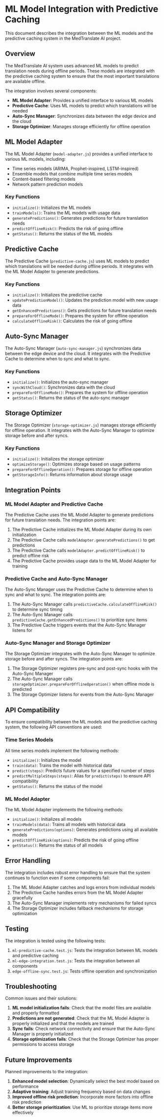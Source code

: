 # ML Model Integration with Predictive Caching

This document describes the integration between the ML models and the predictive caching system in the MedTranslate AI project.

## Overview

The MedTranslate AI system uses advanced ML models to predict translation needs during offline periods. These models are integrated with the predictive caching system to ensure that the most important translations are available offline.

The integration involves several components:
- **ML Model Adapter**: Provides a unified interface to various ML models
- **Predictive Cache**: Uses ML models to predict which translations will be needed
- **Auto-Sync Manager**: Synchronizes data between the edge device and the cloud
- **Storage Optimizer**: Manages storage efficiently for offline operation

## ML Model Adapter

The ML Model Adapter (`model-adapter.js`) provides a unified interface to various ML models, including:
- Time series models (ARIMA, Prophet-inspired, LSTM-inspired)
- Ensemble models that combine multiple time series models
- Content-based filtering models
- Network pattern prediction models

### Key Functions

- `initialize()`: Initializes the ML models
- `trainModels()`: Trains the ML models with usage data
- `generatePredictions()`: Generates predictions for future translation needs
- `predictOfflineRisk()`: Predicts the risk of going offline
- `getStatus()`: Returns the status of the ML models

## Predictive Cache

The Predictive Cache (`predictive-cache.js`) uses ML models to predict which translations will be needed during offline periods. It integrates with the ML Model Adapter to generate predictions.

### Key Functions

- `initialize()`: Initializes the predictive cache
- `updatePredictionModel()`: Updates the prediction model with new usage data
- `getEnhancedPredictions()`: Gets predictions for future translation needs
- `prepareForOfflineMode()`: Prepares the system for offline operation
- `calculateOfflineRisk()`: Calculates the risk of going offline

## Auto-Sync Manager

The Auto-Sync Manager (`auto-sync-manager.js`) synchronizes data between the edge device and the cloud. It integrates with the Predictive Cache to determine when to sync and what to sync.

### Key Functions

- `initialize()`: Initializes the auto-sync manager
- `syncWithCloud()`: Synchronizes data with the cloud
- `prepareForOfflineMode()`: Prepares the system for offline operation
- `getStatus()`: Returns the status of the auto-sync manager

## Storage Optimizer

The Storage Optimizer (`storage-optimizer.js`) manages storage efficiently for offline operation. It integrates with the Auto-Sync Manager to optimize storage before and after syncs.

### Key Functions

- `initialize()`: Initializes the storage optimizer
- `optimizeStorage()`: Optimizes storage based on usage patterns
- `prepareForOfflineOperation()`: Prepares storage for offline operation
- `getStorageInfo()`: Returns information about storage usage

## Integration Points

### ML Model Adapter and Predictive Cache

The Predictive Cache uses the ML Model Adapter to generate predictions for future translation needs. The integration points are:

1. The Predictive Cache initializes the ML Model Adapter during its own initialization
2. The Predictive Cache calls `modelAdapter.generatePredictions()` to get predictions
3. The Predictive Cache calls `modelAdapter.predictOfflineRisk()` to predict offline risk
4. The Predictive Cache provides usage data to the ML Model Adapter for training

### Predictive Cache and Auto-Sync Manager

The Auto-Sync Manager uses the Predictive Cache to determine when to sync and what to sync. The integration points are:

1. The Auto-Sync Manager calls `predictiveCache.calculateOfflineRisk()` to determine sync timing
2. The Auto-Sync Manager calls `predictiveCache.getEnhancedPredictions()` to prioritize sync items
3. The Predictive Cache triggers events that the Auto-Sync Manager listens for

### Auto-Sync Manager and Storage Optimizer

The Storage Optimizer integrates with the Auto-Sync Manager to optimize storage before and after syncs. The integration points are:

1. The Storage Optimizer registers pre-sync and post-sync hooks with the Auto-Sync Manager
2. The Auto-Sync Manager calls `storageOptimizer.prepareForOfflineOperation()` when offline mode is predicted
3. The Storage Optimizer listens for events from the Auto-Sync Manager

## API Compatibility

To ensure compatibility between the ML models and the predictive caching system, the following API conventions are used:

### Time Series Models

All time series models implement the following methods:
- `initialize()`: Initializes the model
- `train(data)`: Trains the model with historical data
- `predict(steps)`: Predicts future values for a specified number of steps
- `predictMultipleSteps(steps)`: Alias for `predict(steps)` to ensure API compatibility
- `getStatus()`: Returns the status of the model

### ML Model Adapter

The ML Model Adapter implements the following methods:
- `initialize()`: Initializes all models
- `trainModels(data)`: Trains all models with historical data
- `generatePredictions(options)`: Generates predictions using all available models
- `predictOfflineRisk(options)`: Predicts the risk of going offline
- `getStatus()`: Returns the status of all models

## Error Handling

The integration includes robust error handling to ensure that the system continues to function even if some components fail:

1. The ML Model Adapter catches and logs errors from individual models
2. The Predictive Cache handles errors from the ML Model Adapter gracefully
3. The Auto-Sync Manager implements retry mechanisms for failed syncs
4. The Storage Optimizer includes fallback mechanisms for storage optimization

## Testing

The integration is tested using the following tests:

1. `ml-predictive-cache.test.js`: Tests the integration between ML models and predictive caching
2. `ml-edge-integration.test.js`: Tests the integration between all components
3. `edge-offline-sync.test.js`: Tests offline operation and synchronization

## Troubleshooting

Common issues and their solutions:

1. **ML model initialization fails**: Check that the model files are available and properly formatted
2. **Predictions are not generated**: Check that the ML Model Adapter is properly initialized and that the models are trained
3. **Sync fails**: Check network connectivity and ensure that the Auto-Sync Manager is properly initialized
4. **Storage optimization fails**: Check that the Storage Optimizer has proper permissions to access storage

## Future Improvements

Planned improvements to the integration:

1. **Enhanced model selection**: Dynamically select the best model based on performance
2. **Adaptive training**: Adjust training frequency based on data changes
3. **Improved offline risk prediction**: Incorporate more factors into offline risk prediction
4. **Better storage prioritization**: Use ML to prioritize storage items more effectively

